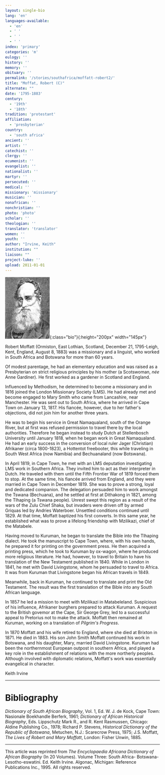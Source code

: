 ```yaml
---
layout: single-bio
lang: 'en'
languages-available:
  - 'en'
  - ' '
  - ' '
  - ' '
index: 'primary'
categories: 'm'
eulogy: ''
history: ''
memory: ''
obituary: ''
permalink: '/stories/southafrica/moffatt-robert2/'
title: "Moffat, Robert (C)"
alternate: ""
date: '1795-1883'
century:
  - '19th'
  - '18th'
tradition: 'protestant'
affiliation:
  - 'presbyterian'
country:
  - 'south africa'
ancient: ''
artist: ''
catechist: ''
clergy: ''
ecumenist: ''
evangelist: ''
nationalist: ''
martyr: ''
persecuted: ''
medical: ''
missionary: 'missionary'
musician: ''
nonafrican: ''
nonchristian: ''
photo: 'photo'
scholar: ''
theologian: ''
translator: 'translator'
women: ''
youth: ''
author: "Irvine, Keith"
institution: ""
liaison: ""
project-luke: ''
upload: 2011-01-01
---
```


![Robert Moffat](/images/bio-pics/southafrica/moffatt-robert2/moffat.jpg){:class="bio"}{:height="200px" width="145px"}

Robert Moffatt (Ormiston, East Lothian, Scotland, December 21, 1795-Leigh, Kent, England, August 8, 1883) was a missionary and a linguist, who worked in South Africa and Botswana for more than 60 years.

Of modest parentage, he had an elementary education and was raised as a Presbyterian on strict religious principles by his mother (a Scotswoman, *née* Anne Gardiner). He first worked as a gardener in Scotland and England.

Influenced by Methodism, he determined to become a missionary and in 1816 joined the London Missionary Society (LMS). He had already met and become engaged to Mary Smith who came from Lancashire, near Manchester. He was sent out to South Africa, where he arrived in Cape Town on January 13, 1817. His fiancée, however, due to her father's objections, did not join him for another three years.

He was to begin his service in Great Namaqualand, south of the Orange River, but at first was refused permission to travel there by the local authorities. Therefore he began instead to study Dutch at Stellenbosch University until January 1818, when he began work in Great Namaqualand. He had an early success in the conversion of local ruler Jager (Christian) Afrikaner (circa 1800-1823), a Hottentot freebooter, this while traveling in South West Africa (now Namibia) and Bechuanaland (now Botswana).

In April 1819, in Cape Town, he met with an LMS deputation investigating LMS work in Southern Africa. They invited him to act as their interpreter in Dutch. He traveled with them until the Fifth Frontier War of 1819 forced them to stop. At the same time, his fiancée arrived from England, and they were married in Cape Town in December 1819. She was to prove a strong, loyal and dedicated companion. The delegation persuaded him to work amongst the Tswana (Bechuana), and he settled at first at Dithakong in 1821, among the Tlhaping (a Tswana people). Unrest swept this region as a result of the wars of the Zulu Chief Shaka, but invaders were driven off by armed Griquas led by Andries Waterboer. Unsettled conditions continued until 1829. At that time, Moffatt baptized his first converts. In this same year, he established what was to prove a lifelong friendship with Mzilikazi, chief of the Matabele.

Having moved to Kuruman, he began to translate the Bible into the Tlhaping dialect. He took the manuscript to Cape Town, where, with his own hands, he prepared it for printing on the government press. He then acquired a printing press, which he took to Kuruman by ox-wagon, where he produced more religious literature. He had, however, to travel to Britain to have his translation of the New Testament published in 1840. While in London in 1841, he met with David Livingstone, whom he persuaded to travel to Africa. It was from Kuruman that Livingstone began his African travels in 1849.

Meanwhile, back in Kuruman, he continued to translate and print the Old Testament. The result was the first translation of the Bible into any South African language.

In 1857 he led a mission to meet with Mzilikazi in Matabeleland. Suspicious of his influence, Afrikaner burghers prepared to attack Kuruman. A request to the British govemor at the Cape, Sir George Grey, led to a successful appeal to Pretorius not to make the attack. Moffatt then remained at Kuruman, working on a translation of *Pilgrim's Progress*.

In 1870 Moffatt and his wife retired to England, where she died at Brixton in 1871. He died in 1883. His son John Smith Moffatt continued his work in Botswana, and his daughter, Mary, married David Livingstone. Kuruman had been the northernmost European outpost in southern Africa, and played a key role in the establishment of relations with the more northerly peoples. Although involved with diplomatic relations, Moffatt's work was essentially evangelical in character.

Keith Irvine

---

# Bibliography

*Dictionary of South African Biography*, Vol. 1, Ed. W. J. de Kock, Cape Town: Nasionale Boekhandle Berferk, 1961; *Dictionary of African Historical Biography*, Eds. Lippschutz Mark R., and R. Kent Rasmussen, Chicago: Aldine Publishing Co., 1978; Richard P. Stevens, *Historical Dictionary of the Republic of Botswana*, Metuchen, N.J.: Scarecrow Press, 1975; J.S. Moffatt, *The Lives of Robert and Mary Moffatt*, London: Fisher Unwin, 1885.

---

This article was reprinted from *The Encyclopaedia Africana Dictionary of African Biography* (In 20 Volumes). Volume Three: South Africa- Botswana-Lesotho-eswatini. Ed. Keith Irvine. Algonac, Michigan: Reference Publications Inc., 1995.  All rights reserved.
